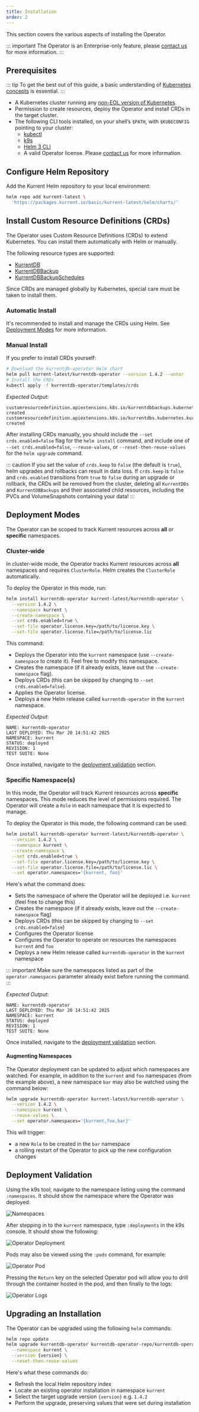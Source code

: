 ```yaml
---
title: Installation
order: 2
---
```


This section covers the various aspects of installing the Operator.

::: important
The Operator is an Enterprise-only feature, please [contact us](https://www.kurrent.io/contact) for more information.
:::

## Prerequisites

::: tip
To get the best out of this guide, a basic understanding of [Kubernetes concepts](https://kubernetes.io/docs/concepts/) is essential.
:::

* A Kubernetes cluster running any [non-EOL version of Kubernetes](https://kubernetes.io/releases/).
* Permission to create resources, deploy the Operator and install CRDs in the target cluster.
* The following CLI tools installed, on your shell’s `$PATH`, with `$KUBECONFIG` pointing to your cluster:
  * [kubectl](https://kubernetes.io/docs/tasks/tools/install-kubectl)
  * [k9s](https://k9scli.io/topics/install/)
  * [Helm 3 CLI](https://helm.sh/docs/intro/install/)
  * A valid Operator license. Please [contact us](https://www.kurrent.io/contact) for more information.

## Configure Helm Repository

Add the Kurrent Helm repository to your local environment:

```bash
helm repo add kurrent-latest \
  'https://packages.kurrent.io/basic/kurrent-latest/helm/charts/'
```

## Install Custom Resource Definitions (CRDs)

The Operator uses Custom Resource Definitions (CRDs) to extend Kubernetes. You can install them automatically with Helm or manually.

The following resource types are supported:
- [KurrentDB](resource-types.md#kurrentdbspec)
- [KurrentDBBackup](resource-types.md#kurrentdbbackupspec)
- [KurrentDBBackupSchedules](resource-types.md#kurrentdbbackupschedulesspec)

Since CRDs are managed globally by Kubernetes, special care must be taken to install them.

### Automatic Install

It's recommended to install and manage the CRDs using Helm. See [Deployment Modes](#deployment-modes) for more information.

### Manual Install

If you prefer to install CRDs yourself:

```bash
# Download the kurrentdb-operator Helm chart
helm pull kurrent-latest/kurrentdb-operator --version 1.4.2 --untar
# Install the CRDs
kubectl apply -f kurrentdb-operator/templates/crds
```
*Expected Output*:
```
customresourcedefinition.apiextensions.k8s.io/kurrentdbbackups.kubernetes.kurrent.io created
customresourcedefinition.apiextensions.k8s.io/kurrentdbs.kubernetes.kurrent.io created
```

After installing CRDs manually, you should include the `--set crds.enabled=false` flag for the `helm
install` command, and include one of `--set crds.enabled=false`, `--reuse-values`, or
`--reset-then-reuse-values` for the `helm upgrade` command.

::: caution
If you set the value of `crds.keep` to `false` (the default is `true`), helm upgrades and rollbacks
can result in data loss.  If `crds.keep` is `false` and `crds.enabled` transitions from `true` to
`false` during an upgrade or rollback, the CRDs will be removed from the cluster, deleting all
`KurrentDBs` and `KurrentDBBackups` and their associated child resources, including the PVCs and
VolumeSnapshots containing your data!
:::

## Deployment Modes

The Operator can be scoped to track Kurrent resources across **all** or **specific** namespaces.

### Cluster-wide

In cluster-wide mode, the Operator tracks Kurrent resources across **all** namespaces and requires `ClusterRole`. Helm creates the `ClusterRole` automatically.

To deploy the Operator in this mode, run:

```bash
helm install kurrentdb-operator kurrent-latest/kurrentdb-operator \
  --version 1.4.2 \
  --namespace kurrent \
  --create-namespace \
  --set crds.enabled=true \
  --set-file operator.license.key=/path/to/license.key \
  --set-file operator.license.file=/path/to/license.lic
```

This command:
- Deploys the Operator into the `kurrent` namespace (use `--create-namespace` to create it). Feel free to modify this namespace.
- Creates the namespace (if it already exists, leave out the `--create-namespace` flag).
- Deploys CRDs (this can be skipped by changing to `--set crds.enabled=false`).
- Applies the Operator license.
- Deploys a new Helm release called `kurrentdb-operator` in the `kurrent` namespace.

*Expected Output*:
```
NAME: kurrentdb-operator
LAST DEPLOYED: Thu Mar 20 14:51:42 2025
NAMESPACE: kurrent
STATUS: deployed
REVISION: 1
TEST SUITE: None
```

Once installed, navigate to the [deployment validation](#deployment-validation) section.

### Specific Namespace(s)

In this mode, the Operator will track Kurrent resources across **specific** namespaces. This mode reduces the level of permissions required. The Operator will create a `Role` in each namespace that it is expected to manage.

To deploy the Operator in this mode, the following command can be used:

```bash
helm install kurrentdb-operator kurrent-latest/kurrentdb-operator \
  --version 1.4.2 \
  --namespace kurrent \
  --create-namespace \
  --set crds.enabled=true \
  --set-file operator.license.key=/path/to/license.key \
  --set-file operator.license.file=/path/to/license.lic \
  --set operator.namespaces='{kurrent, foo}'
```

Here's what the command does:
- Sets the namespace of where the Operator will be deployed i.e. `kurrent` (feel free to change this)
- Creates the namespace (if it already exists, leave out the `--create-namespace` flag)
- Deploys CRDs (this can be skipped by changing to `--set crds.enabled=false`)
- Configures the Operator license
- Configures the Operator to operate on resources the namespaces `kurrent` and `foo`
- Deploys a new Helm release called `kurrentdb-operator` in the `kurrent` namespace

::: important
Make sure the namespaces listed as part of the `operator.namespaces` parameter already exist before running the command.
:::

*Expected Output*:
```
NAME: kurrentdb-operator
LAST DEPLOYED: Thu Mar 20 14:51:42 2025
NAMESPACE: kurrent
STATUS: deployed
REVISION: 1
TEST SUITE: None
```

Once installed, navigate to the [deployment validation](#deployment-validation) section.

#### Augmenting Namespaces

The Operator deployment can be updated to adjust which namespaces are watched. For example, in addition to the `kurrent` and `foo` namespaces (from the example above), a new namespace `bar` may also be watched using the command below:

```bash
helm upgrade kurrentdb-operator kurrent-latest/kurrentdb-operator \
  --version 1.4.2 \
  --namespace kurrent \
  --reuse-values \
  --set operator.namespaces='{kurrent,foo,bar}'
```

This will trigger:
- a new `Role` to be created in the `bar` namespace
- a rolling restart of the Operator to pick up the new configuration changes

## Deployment Validation

Using the k9s tool, navigate to the namespace listing using the command `:namespaces`. It should show the namespace where the Operator was deployed:

![Namespaces](images/install/namespace-list.png)

After stepping in to the `kurrent` namespace, type `:deployments` in the k9s console. It should show the following:

![Operator Deployment](images/install/deployments-list.png)

Pods may also be viewed using the `:pods` command, for example:

![Operator Pod](images/install/pods-list.png)

Pressing the `Return` key on the selected Operator pod will allow you to drill through the container hosted in the pod, and then finally to the logs:

![Operator Logs](images/install/logs.png)


## Upgrading an Installation

The Operator can be upgraded using the following `helm` commands:

```bash
helm repo update
helm upgrade kurrentdb-operator kurrentdb-operator-repo/kurrentdb-operator \
  --namespace kurrent \
  --version {version} \
  --reset-then-reuse-values
```

Here's what these commands do:
- Refresh the local Helm repository index
- Locate an existing operator installation in namespace `kurrent`
- Select the target upgrade version `{version}` e.g. `1.4.2`
- Perform the upgrade, preserving values that were set during installation
